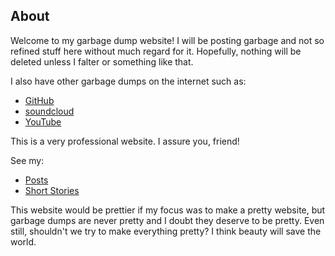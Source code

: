 ## About

Welcome to my garbage dump website! I will be posting garbage and not so refined stuff here without much regard for it. Hopefully, nothing will be deleted unless I falter or something like that.

I also have other garbage dumps on the internet such as:
- [GitHub](https://github.com/afonsorib)
- [soundcloud](https://soundcloud.com/afonsorib)
- [YouTube](https://www.youtube.com/@garbage_dump)

This is a very professional website. I assure you, friend!

See my:
- [Posts](posts/)
- [Short Stories](shortstories/)

This website would be prettier if my focus was to make a pretty website, but garbage dumps are never pretty and I doubt they deserve to be pretty. Even still, shouldn't we try to make everything pretty? I think beauty will save the world.
